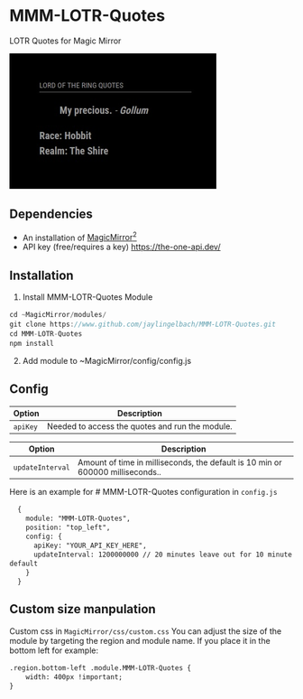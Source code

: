 # MMM-LOTR-Quotes

LOTR Quotes for Magic Mirror

![LOTR-Quotes](https://github.com/jaylingelbach/MMM-LOTR-Quotes/blob/main/LOTR-quotes-demo.jpg)

## Dependencies

- An installation of [MagicMirror<sup>2</sup>](https://github.com/MichMich/MagicMirror)
- API key (free/requires a key) https://the-one-api.dev/

## Installation

1. Install MMM-LOTR-Quotes Module

```javascript
cd ~MagicMirror/modules/
git clone https://www.github.com/jaylingelbach/MMM-LOTR-Quotes.git
cd MMM-LOTR-Quotes
npm install
```

2. Add module to ~MagicMirror/config/config.js

## Config

| **Option** | **Description**                                 |
| ---------- | ----------------------------------------------- |
| `apiKey`   | Needed to access the quotes and run the module. |

| Option           | Description                                                                    |
| ---------------- | ------------------------------------------------------------------------------ |
| `updateInterval` | Amount of time in milliseconds, the default is 10 min or 600000 milliseconds.. |

Here is an example for # MMM-LOTR-Quotes configuration in `config.js`

```
  {
    module: "MMM-LOTR-Quotes",
    position: "top_left",
    config: {
      apiKey: "YOUR_API_KEY_HERE",
      updateInterval: 1200000000 // 20 minutes leave out for 10 minute default
    }
  }
```

## Custom size manpulation

Custom css in `MagicMirror/css/custom.css`
You can adjust the size of the module by targeting the region and module name. If you place it in the bottom left for example:

```
.region.bottom-left .module.MMM-LOTR-Quotes {
    width: 400px !important;
}
```

